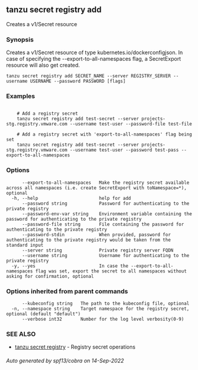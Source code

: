 ## tanzu secret registry add

Creates a v1/Secret resource

### Synopsis

Creates a v1/Secret resource of type kubernetes.io/dockerconfigjson. In case of specifying the --export-to-all-namespaces flag, a SecretExport resource will also get created.

```
tanzu secret registry add SECRET_NAME --server REGISTRY_SERVER --username USERNAME --password PASSWORD [flags]
```

### Examples

```

    # Add a registry secret
    tanzu secret registry add test-secret --server projects-stg.registry.vmware.com --username test-user --password-file test-file

    # Add a registry secret with 'export-to-all-namespaces' flag being set
    tanzu secret registry add test-secret --server projects-stg.registry.vmware.com --username test-user --password test-pass --export-to-all-namespaces
```

### Options

```
      --export-to-all-namespaces   Make the registry secret available across all namespaces (i.e. create SecretExport with toNamespace=*), optional
  -h, --help                       help for add
      --password string            Password for authenticating to the private registry
      --password-env-var string    Environment variable containing the password for authenticating to the private registry
      --password-file string       File containing the password for authenticating to the private registry
      --password-stdin             When provided, password for authenticating to the private registry would be taken from the standard input
      --server string              Private registry server FQDN
      --username string            Username for authenticating to the private registry
  -y, --yes                        In case the --export-to-all-namespaces flag was set, export the secret to all namespaces without asking for confirmation, optional
```

### Options inherited from parent commands

```
      --kubeconfig string   The path to the kubeconfig file, optional
  -n, --namespace string    Target namespace for the registry secret, optional (default "default")
      --verbose int32       Number for the log level verbosity(0-9)
```

### SEE ALSO

* [tanzu secret registry](tanzu_secret_registry.md)	 - Registry secret operations

###### Auto generated by spf13/cobra on 14-Sep-2022
